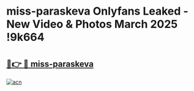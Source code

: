 # miss-paraskeva Onlyfans Leaked - New Video & Photos March 2025 !9k664

# <h2><a href="https://19raai.iuczelnia.edu.pl?title=miss-paraskeva&ref=9k664">🔗👉 🔴 miss-paraskeva</a></h2>

[![acn](https://github.com/user-attachments/assets/0f9c940e-d8b0-45ae-aac7-cd30a18b3e1c)](https://19raai.iuczelnia.edu.pl?title=miss-paraskeva&ref=9k664)

